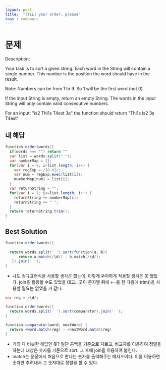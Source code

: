 ```yaml
---
layout: post
title:  "[TIL] your order, please"
tags : codewars
---
```

# 문제
Description:

Your task is to sort a given string. Each word in the String will contain a single number. This number is the position the word should have in the result.

Note: Numbers can be from 1 to 9. So 1 will be the first word (not 0).

If the input String is empty, return an empty String. The words in the input String will only contain valid consecutive numbers.

For an input: "is2 Thi1s T4est 3a" the function should return "Thi1s is2 3a T4est"

## 내 해답

~~~ java
function order(words){
  if(words === "") return ""
  var list = words.split(" ");
  var numberMap = {};
  for(var i = 0; i<list.length; i++) {
    var regExp = /[0-9]/;
    var num = regExp.exec(list[i]);
    numberMap[num] = list[i];
  }
  var returnString = "";
  for(var i = 1; i<=list.length; i++) {
    returnString += numberMap[i];
    returnString += " ";
  }
  return returnString.trim();
}
~~~

## Best Solution

~~~ java
function order(words){
  
  return words.split(' ').sort(function(a, b){
      return a.match(/\d/) - b.match(/\d/);
   }).join(' ');
}   
~~~
- 나도 정규표현식을 사용할 생각은 했는데, 이렇게 우아하게 적용할 생각은 못 했었다. join을 활용할 수도 있었을 테고...궂이 문자열 뒤에 +=를 한 다음에 trim()을 사용할 필요는 없었을 거 같다.

~~~ java
var reg = /\d/;

function order(words){
  return words.split(' ').sort(comparator).join(' ');
}

function comparator(word, nextWord) {
  return +word.match(reg) - +nextWord.match(reg)
}
~~~
- 거의 다 비슷한 해답인 듯? 일단 공백을 기준으로 자르고, 비교자를 이용하여 정렬을 하는데 대상은 숫자를 기준으로 sort. 그 후에 join을 이용하여 붙인다.
- match는 문장에서 처음으로 만나는 숫자를 출력해주는 메서드이다. 이를 이용하면 숫자만 추려내서 그 숫자대로 정렬을 할 수 있다.